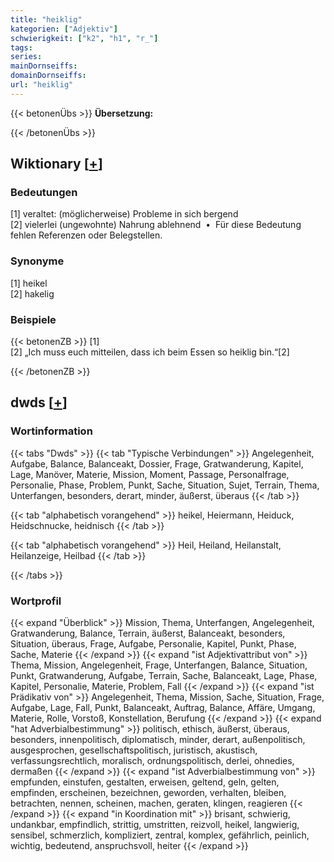 ```yaml
---
title: "heiklig"
kategorien: ["Adjektiv"]
schwierigkeit: ["k2", "h1", "r_"]
tags:
series:
mainDornseiffs:
domainDornseiffs:
url: "heiklig"
---
```


{{< betonenÜbs >}}
**Übersetzung:**  
  
{{< /betonenÜbs >}}

## Wiktionary [[+](https://de.wiktionary.org/wiki/heiklig)]

### Bedeutungen
[1] veraltet: (möglicherweise) Probleme in sich bergend  
[2] vielerlei (ungewohnte) Nahrung ablehnend  •  Für diese Bedeutung fehlen Referenzen oder Belegstellen.  

### Synonyme
[1] heikel  
[2] hakelig  

### Beispiele
{{< betonenZB >}}
[1]  
[2] „Ich muss euch mitteilen, dass ich beim Essen so heiklig bin.“[2]  

{{< /betonenZB >}}


## dwds [[+](https://www.dwds.de/wb/heiklig)]

### Wortinformation
{{< tabs "Dwds" >}}
{{< tab "Typische Verbindungen" >}}
Angelegenheit, Aufgabe, Balance, Balanceakt, Dossier, Frage, Gratwanderung, Kapitel, Lage, Manöver, Materie, Mission, Moment, Passage, Personalfrage, Personalie, Phase, Problem, Punkt, Sache, Situation, Sujet, Terrain, Thema, Unterfangen, besonders, derart, minder, äußerst, überaus
{{< /tab >}}

{{< tab "alphabetisch vorangehend" >}}
heikel, Heiermann, Heiduck, Heidschnucke, heidnisch
{{< /tab >}}

{{< tab "alphabetisch vorangehend" >}}
Heil, Heiland, Heilanstalt, Heilanzeige, Heilbad
{{< /tab >}}

{{< /tabs >}}

### Wortprofil
{{< expand "Überblick" >}} Mission, Thema, Unterfangen, Angelegenheit, Gratwanderung, Balance, Terrain, äußerst, Balanceakt, besonders, Situation, überaus, Frage, Aufgabe, Personalie, Kapitel, Punkt, Phase, Sache, Materie {{< /expand >}}
{{< expand "ist Adjektivattribut von" >}} Thema, Mission, Angelegenheit, Frage, Unterfangen, Balance, Situation, Punkt, Gratwanderung, Aufgabe, Terrain, Sache, Balanceakt, Lage, Phase, Kapitel, Personalie, Materie, Problem, Fall {{< /expand >}}
{{< expand "ist Prädikativ von" >}} Angelegenheit, Thema, Mission, Sache, Situation, Frage, Aufgabe, Lage, Fall, Punkt, Balanceakt, Auftrag, Balance, Affäre, Umgang, Materie, Rolle, Vorstoß, Konstellation, Berufung {{< /expand >}}
{{< expand "hat Adverbialbestimmung" >}} politisch, ethisch, äußerst, überaus, besonders, innenpolitisch, diplomatisch, minder, derart, außenpolitisch, ausgesprochen, gesellschaftspolitisch, juristisch, akustisch, verfassungsrechtlich, moralisch, ordnungspolitisch, derlei, ohnedies, dermaßen {{< /expand >}}
{{< expand "ist Adverbialbestimmung von" >}} empfunden, einstufen, gestalten, erweisen, geltend, geln, gelten, empfinden, erscheinen, bezeichnen, geworden, verhalten, bleiben, betrachten, nennen, scheinen, machen, geraten, klingen, reagieren {{< /expand >}}
{{< expand "in Koordination mit" >}} brisant, schwierig, undankbar, empfindlich, strittig, umstritten, reizvoll, heikel, langwierig, sensibel, schmerzlich, kompliziert, zentral, komplex, gefährlich, peinlich, wichtig, bedeutend, anspruchsvoll, heiter {{< /expand >}}

